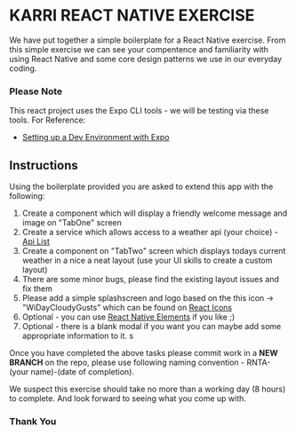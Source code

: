 # KARRI REACT NATIVE EXERCISE

We have put together a simple boilerplate for a React Native exercise. From this simple exercise we can see your compentence and familiarity with using React Native and some core design patterns we use in our everyday coding.

### Please Note

This react project uses the Expo CLI tools - we will be testing via these tools. For Reference: 

* [Setting up a Dev Environment with Expo](https://reactnative.dev/docs/environment-setup)

## Instructions

Using the boilerplate provided you are asked to extend this app with the following:

1. Create a component which will display a friendly welcome message and image on "TabOne" screen
2. Create a service which allows access to a weather api (your choice) - [Api List](https://rapidapi.com/collection/list-of-free-apis)
3. Create a component on "TabTwo" screen which displays todays current weather in a nice a neat layout (use your UI skills to create a custom layout)
4. There are some minor bugs, please find the existing layout issues and fix them
5. Please add a simple splashscreen and logo based on the this icon -> "WiDayCloudyGusts" which can be found on [React Icons](https://react-icons.github.io/react-icons)
6. Optional - you can use [React Native Elements](https://reactnativeelements.com/docs/icon) if you like ;)
7. Optional - there is a blank modal if you want you can maybe add some appropriate information to it. s

Once you have completed the above tasks please commit work in a **NEW BRANCH** on the repo, please use following naming convention - RNTA-(your name)-(date of completion).

We suspect this exercise should take no more than a working day (8 hours) to complete. And look forward to seeing what you come up with. 

### Thank You
